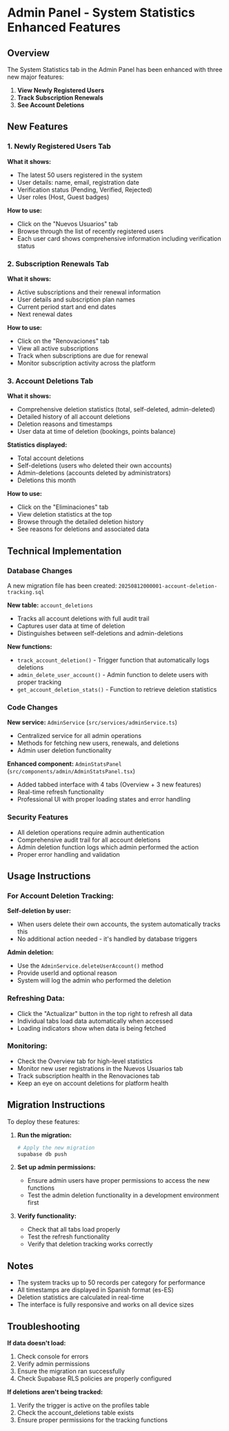# Admin Panel - System Statistics Enhanced Features

## Overview

The System Statistics tab in the Admin Panel has been enhanced with three new major features:

1. **View Newly Registered Users**
2. **Track Subscription Renewals** 
3. **See Account Deletions**

## New Features

### 1. Newly Registered Users Tab

**What it shows:**
- The latest 50 users registered in the system
- User details: name, email, registration date
- Verification status (Pending, Verified, Rejected)
- User roles (Host, Guest badges)

**How to use:**
- Click on the "Nuevos Usuarios" tab
- Browse through the list of recently registered users
- Each user card shows comprehensive information including verification status

### 2. Subscription Renewals Tab

**What it shows:**
- Active subscriptions and their renewal information
- User details and subscription plan names
- Current period start and end dates
- Next renewal dates

**How to use:**
- Click on the "Renovaciones" tab
- View all active subscriptions
- Track when subscriptions are due for renewal
- Monitor subscription activity across the platform

### 3. Account Deletions Tab

**What it shows:**
- Comprehensive deletion statistics (total, self-deleted, admin-deleted)
- Detailed history of all account deletions
- Deletion reasons and timestamps
- User data at time of deletion (bookings, points balance)

**Statistics displayed:**
- Total account deletions
- Self-deletions (users who deleted their own accounts)
- Admin-deletions (accounts deleted by administrators)
- Deletions this month

**How to use:**
- Click on the "Eliminaciones" tab
- View deletion statistics at the top
- Browse through the detailed deletion history
- See reasons for deletions and associated data

## Technical Implementation

### Database Changes

A new migration file has been created: `20250812000001-account-deletion-tracking.sql`

**New table:** `account_deletions`
- Tracks all account deletions with full audit trail
- Captures user data at time of deletion
- Distinguishes between self-deletions and admin-deletions

**New functions:**
- `track_account_deletion()` - Trigger function that automatically logs deletions
- `admin_delete_user_account()` - Admin function to delete users with proper tracking
- `get_account_deletion_stats()` - Function to retrieve deletion statistics

### Code Changes

**New service:** `AdminService` (`src/services/adminService.ts`)
- Centralized service for all admin operations
- Methods for fetching new users, renewals, and deletions
- Admin user deletion functionality

**Enhanced component:** `AdminStatsPanel` (`src/components/admin/AdminStatsPanel.tsx`)
- Added tabbed interface with 4 tabs (Overview + 3 new features)
- Real-time refresh functionality
- Professional UI with proper loading states and error handling

### Security Features

- All deletion operations require admin authentication
- Comprehensive audit trail for all account deletions
- Admin deletion function logs which admin performed the action
- Proper error handling and validation

## Usage Instructions

### For Account Deletion Tracking:

**Self-deletion by user:**
- When users delete their own accounts, the system automatically tracks this
- No additional action needed - it's handled by database triggers

**Admin deletion:**
- Use the `AdminService.deleteUserAccount()` method
- Provide userId and optional reason
- System will log the admin who performed the deletion

### Refreshing Data:

- Click the "Actualizar" button in the top right to refresh all data
- Individual tabs load data automatically when accessed
- Loading indicators show when data is being fetched

### Monitoring:

- Check the Overview tab for high-level statistics
- Monitor new user registrations in the Nuevos Usuarios tab
- Track subscription health in the Renovaciones tab  
- Keep an eye on account deletions for platform health

## Migration Instructions

To deploy these features:

1. **Run the migration:**
   ```bash
   # Apply the new migration
   supabase db push
   ```

2. **Set up admin permissions:**
   - Ensure admin users have proper permissions to access the new functions
   - Test the admin deletion functionality in a development environment first

3. **Verify functionality:**
   - Check that all tabs load properly
   - Test the refresh functionality
   - Verify that deletion tracking works correctly

## Notes

- The system tracks up to 50 records per category for performance
- All timestamps are displayed in Spanish format (es-ES)
- Deletion statistics are calculated in real-time
- The interface is fully responsive and works on all device sizes

## Troubleshooting

**If data doesn't load:**
1. Check console for errors
2. Verify admin permissions
3. Ensure the migration ran successfully
4. Check Supabase RLS policies are properly configured

**If deletions aren't being tracked:**
1. Verify the trigger is active on the profiles table
2. Check the account_deletions table exists
3. Ensure proper permissions for the tracking functions
